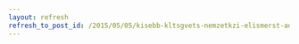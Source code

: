 ```yaml
---
layout: refresh
refresh_to_post_id: /2015/05/05/kisebb-kltsgvets-nemzetkzi-elismerst-ad-interkulturlis-plyzat
---
```

